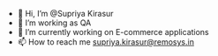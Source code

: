 - 👋 Hi, I’m @Supriya Kirasur
- 👀 I’m working as QA 
- 🌱 I’m currently working on E-commerce applications 
- 📫 How to reach me supriya.kirasur@remosys.in

<!---
SupriyaKirsur/SupriyaKirsur is a ✨ special ✨ repository because its `README.md` (this file) appears on your GitHub profile.
You can click the Preview link to take a look at your changes.
--->
